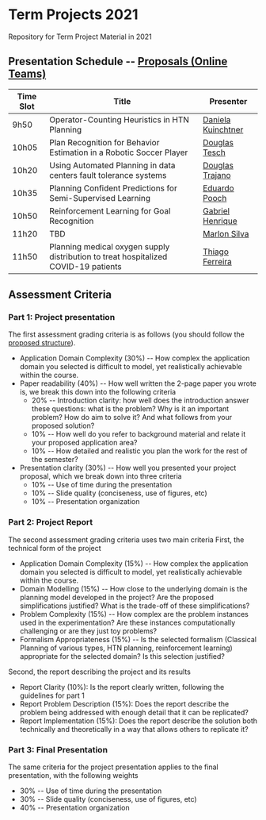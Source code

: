 # Term Projects 2021

Repository for Term Project Material in 2021

## Presentation Schedule -- [Proposals (Online Teams)](https://youtu.be/tzUBp3IjJ-c)

| Time Slot | Title | Presenter |
| --------- | ----- | --------- |
| 9h50      | Operator-Counting Heuristics in HTN Planning | [Daniela Kuinchtner](./kuinchtner) |
| 10h05     | Plan Recognition for Behavior Estimation in a Robotic Soccer Player | [Douglas Tesch](./tesch) |
| 10h20     | Using Automated Planning in data centers fault tolerance systems | [Douglas Trajano](./trajano) |
| 10h35     | Planning Confident Predictions for Semi-Supervised Learning | [Eduardo Pooch](./pooch) |
| 10h50     | Reinforcement Learning for Goal Recognition | [Gabriel Henrique](./henrique) |
| 11h20     | TBD  | [Marlon Silva](./silva) |
| 11h50     | Planning medical oxygen supply distribution to treat hospitalized COVID-19 patients | [Thiago Ferreira](./ferreira) |


## Assessment Criteria

### Part 1: Project presentation

The first assessment grading criteria is as follows (you should follow the [proposed structure](Proposal.md)).

- Application Domain Complexity (30%) -- How complex the application domain you selected is difficult to model, yet realistically achievable within the course.
- Paper readability (40%) -- How well written the 2-page paper you wrote is, we break this down into the following criteria
  - 20% -- Introduction clarity: how well does the introduction answer these questions: what is the problem? Why is it an important problem? How do aim to solve it? And what follows from your proposed solution?
  - 10% -- How well do you refer to background material and relate it your proposed application area?
  - 10% -- How detailed and realistic you plan the work for the rest of the semester?
- Presentation clarity (30%) -- How well you presented your project proposal, which we break down into three criteria
  - 10% -- Use of time during the presentation
  - 10% -- Slide quality (conciseness, use of figures, etc)
  - 10% -- Presentation organization

### Part 2: Project Report

The second assessment grading criteria uses two main criteria
First, the technical form of the project

- Application Domain Complexity (15%) -- How complex the application domain you selected is difficult to model, yet realistically achievable within the course.
- Domain Modelling (15%) -- How close to the underlying domain is the planning model developed in the project? Are the proposed simplifications justified? What is the trade-off of these simplifications?
- Problem Complexity (15%) -- How complex are the problem instances used in the experimentation? Are these instances computationally challenging or are they just toy problems?
- Formalism Appropriateness (15%) -- Is the selected formalism (Classical Planning of various types, HTN planning, reinforcement learning) appropriate for the selected domain? Is this selection justified?

Second, the report describing the project and its results

- Report Clarity (10%): Is the report clearly written, following the guidelines for part 1
- Report Problem Description (15%): Does the report describe the problem being addressed with enough detail that it can be replicated?
- Report Implementation (15%): Does the report describe the solution both technically and theoretically in a way that allows others to replicate it?

### Part 3: Final Presentation

The same criteria for the project presentation applies to the final presentation, with the following weights

- 30% -- Use of time during the presentation
- 30% -- Slide quality (conciseness, use of figures, etc)
- 40% -- Presentation organization
